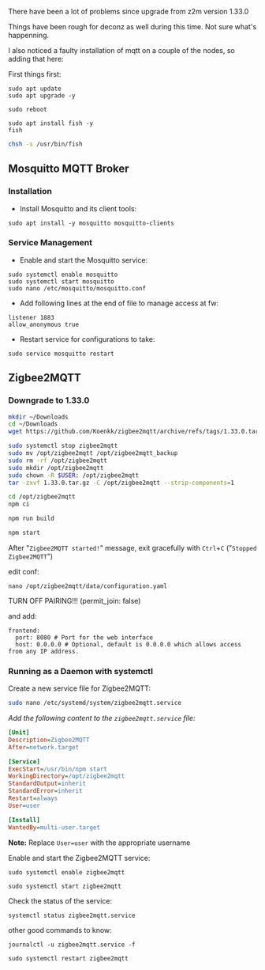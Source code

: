 There have been a lot of problems since upgrade from z2m version 1.33.0

Things have been rough for deconz as well during this time. Not sure what's happenning.

I also noticed a faulty installation of mqtt on a couple of the nodes, so adding that here: 


First things first:
```
sudo apt update
sudo apt upgrade -y
```

```
sudo reboot
```

```
sudo apt install fish -y
fish
```

~~~bash
chsh -s /usr/bin/fish
~~~

## Mosquitto MQTT Broker

### Installation

- Install Mosquitto and its client tools:
```
sudo apt install -y mosquitto mosquitto-clients
```

### Service Management

- Enable and start the Mosquitto service:
```
sudo systemctl enable mosquitto
sudo systemctl start mosquitto
sudo nano /etc/mosquitto/mosquitto.conf
```

- Add following lines at the end of file to manage access at fw:
```
listener 1883
allow_anonymous true
```

- Restart service for configurations to take:
```
sudo service mosquitto restart
```

## Zigbee2MQTT

### Downgrade to 1.33.0

~~~bash
mkdir ~/Downloads
cd ~/Downloads
wget https://github.com/Koenkk/zigbee2mqtt/archive/refs/tags/1.33.0.tar.gz
~~~


~~~bash
sudo systemctl stop zigbee2mqtt
sudo mv /opt/zigbee2mqtt /opt/zigbee2mqtt_backup
sudo rm -rf /opt/zigbee2mqtt
sudo mkdir /opt/zigbee2mqtt
sudo chown -R $USER: /opt/zigbee2mqtt
tar -zxvf 1.33.0.tar.gz -C /opt/zigbee2mqtt --strip-components=1
~~~


~~~bash
cd /opt/zigbee2mqtt
npm ci
~~~


~~~bash
npm run build
~~~


~~~bash
npm start
~~~

After "`Zigbee2MQTT started!`" message, exit gracefully with `Ctrl`+`C` ("`Stopped Zigbee2MQTT`")

edit conf:

```
nano /opt/zigbee2mqtt/data/configuration.yaml
```

TURN OFF PAIRING!!! (permit_join: false)

and add:

```
frontend:
  port: 8080 # Port for the web interface
  host: 0.0.0.0 # Optional, default is 0.0.0.0 which allows access from any IP address.
```

### Running as a Daemon with systemctl

Create a new service file for Zigbee2MQTT:

```bash
sudo nano /etc/systemd/system/zigbee2mqtt.service
```

*Add the following content to the `zigbee2mqtt.service` file:*

```ini
[Unit]
Description=Zigbee2MQTT
After=network.target

[Service]
ExecStart=/usr/bin/npm start
WorkingDirectory=/opt/zigbee2mqtt
StandardOutput=inherit
StandardError=inherit
Restart=always
User=user

[Install]
WantedBy=multi-user.target
```
**Note:** Replace `User=user` with the appropriate username

Enable and start the Zigbee2MQTT service:
```
sudo systemctl enable zigbee2mqtt
```
```
sudo systemctl start zigbee2mqtt
```

Check the status of the service:
```
systemctl status zigbee2mqtt.service
```
other good commands to know:

```
journalctl -u zigbee2mqtt.service -f
```

```
sudo systemctl restart zigbee2mqtt
```

